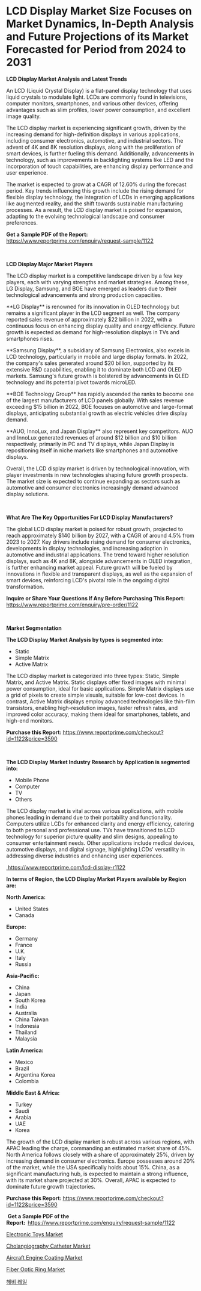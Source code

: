 <p><h1>LCD Display Market Size Focuses on Market Dynamics, In-Depth Analysis and Future Projections of its Market Forecasted for Period from 2024 to 2031</h1></p><p><strong>LCD Display Market Analysis and Latest Trends</strong></p>
<p><p>An LCD (Liquid Crystal Display) is a flat-panel display technology that uses liquid crystals to modulate light. LCDs are commonly found in televisions, computer monitors, smartphones, and various other devices, offering advantages such as slim profiles, lower power consumption, and excellent image quality. </p><p>The LCD display market is experiencing significant growth, driven by the increasing demand for high-definition displays in various applications, including consumer electronics, automotive, and industrial sectors. The advent of 4K and 8K resolution displays, along with the proliferation of smart devices, is further fueling this demand. Additionally, advancements in technology, such as improvements in backlighting systems like LED and the incorporation of touch capabilities, are enhancing display performance and user experience.</p><p>The market is expected to grow at a CAGR of 12.60% during the forecast period. Key trends influencing this growth include the rising demand for flexible display technology, the integration of LCDs in emerging applications like augmented reality, and the shift towards sustainable manufacturing processes. As a result, the LCD display market is poised for expansion, adapting to the evolving technological landscape and consumer preferences.</p></p>
<p><strong>Get a Sample PDF of the Report:&nbsp;</strong> <a href="https://www.reportprime.com/enquiry/request-sample/1122">https://www.reportprime.com/enquiry/request-sample/1122</a></p>
<p>&nbsp;</p>
<p><strong>LCD Display Major Market Players</strong></p>
<p><p>The LCD display market is a competitive landscape driven by a few key players, each with varying strengths and market strategies. Among these, LG Display, Samsung, and BOE have emerged as leaders due to their technological advancements and strong production capacities.</p><p>**LG Display** is renowned for its innovation in OLED technology but remains a significant player in the LCD segment as well. The company reported sales revenue of approximately $22 billion in 2022, with a continuous focus on enhancing display quality and energy efficiency. Future growth is expected as demand for high-resolution displays in TVs and smartphones rises.</p><p>**Samsung Display**, a subsidiary of Samsung Electronics, also excels in LCD technology, particularly in mobile and large display formats. In 2022, the company's sales generated around $20 billion, supported by its extensive R&D capabilities, enabling it to dominate both LCD and OLED markets. Samsung's future growth is bolstered by advancements in QLED technology and its potential pivot towards microLED.</p><p>**BOE Technology Group** has rapidly ascended the ranks to become one of the largest manufacturers of LCD panels globally. With sales revenue exceeding $15 billion in 2022, BOE focuses on automotive and large-format displays, anticipating substantial growth as electric vehicles drive display demand.</p><p>**AUO, InnoLux, and Japan Display** also represent key competitors. AUO and InnoLux generated revenues of around $12 billion and $10 billion respectively, primarily in PC and TV displays, while Japan Display is repositioning itself in niche markets like smartphones and automotive displays.</p><p>Overall, the LCD display market is driven by technological innovation, with player investments in new technologies shaping future growth prospects. The market size is expected to continue expanding as sectors such as automotive and consumer electronics increasingly demand advanced display solutions.</p></p>
<p>&nbsp;</p>
<p><strong>What Are The Key Opportunities For LCD Display Manufacturers?</strong></p>
<p><p>The global LCD display market is poised for robust growth, projected to reach approximately $140 billion by 2027, with a CAGR of around 4.5% from 2023 to 2027. Key drivers include rising demand for consumer electronics, developments in display technologies, and increasing adoption in automotive and industrial applications. The trend toward higher resolution displays, such as 4K and 8K, alongside advancements in OLED integration, is further enhancing market appeal. Future growth will be fueled by innovations in flexible and transparent displays, as well as the expansion of smart devices, reinforcing LCD's pivotal role in the ongoing digital transformation.</p></p>
<p><strong>Inquire or Share Your Questions If Any Before Purchasing This Report:</strong> <a href="https://www.reportprime.com/enquiry/pre-order/1122">https://www.reportprime.com/enquiry/pre-order/1122</a></p>
<p>&nbsp;</p>
<p><strong>Market Segmentation</strong></p>
<p><strong>The LCD Display Market Analysis by types is segmented into:</strong></p>
<p><ul><li>Static</li><li>Simple Matrix</li><li>Active Matrix</li></ul></p>
<p><p>The LCD display market is categorized into three types: Static, Simple Matrix, and Active Matrix. Static displays offer fixed images with minimal power consumption, ideal for basic applications. Simple Matrix displays use a grid of pixels to create simple visuals, suitable for low-cost devices. In contrast, Active Matrix displays employ advanced technologies like thin-film transistors, enabling high-resolution images, faster refresh rates, and improved color accuracy, making them ideal for smartphones, tablets, and high-end monitors.</p></p>
<p><strong>Purchase this Report:&nbsp;</strong><a href="https://www.reportprime.com/checkout?id=1122&price=3590">https://www.reportprime.com/checkout?id=1122&price=3590</a></p>
<p>&nbsp;</p>
<p><strong>The LCD Display Market Industry Research by Application is segmented into:</strong></p>
<p><ul><li>Mobile Phone</li><li>Computer</li><li>TV</li><li>Others</li></ul></p>
<p><p>The LCD display market is vital across various applications, with mobile phones leading in demand due to their portability and functionality. Computers utilize LCDs for enhanced clarity and energy efficiency, catering to both personal and professional use. TVs have transitioned to LCD technology for superior picture quality and slim designs, appealing to consumer entertainment needs. Other applications include medical devices, automotive displays, and digital signage, highlighting LCDs' versatility in addressing diverse industries and enhancing user experiences.</p></p>
<p><a href="https://www.reportprime.com/lcd-display-r1122">&nbsp;https://www.reportprime.com/lcd-display-r1122</a></p>
<p><strong>In terms of Region, the LCD Display Market Players available by Region are:</strong></p>
<p>
    <p> <strong> North America: </strong>
        <ul>
            <li>United States</li>
            <li>Canada</li>
        </ul>
        </p> 
    <p> <strong> Europe: </strong>
        <ul>
            <li>Germany</li>
            <li>France</li>
            <li>U.K.</li>
            <li>Italy</li>
            <li>Russia</li>
        </ul>
        </p> 
    <p> <strong> Asia-Pacific: </strong>
        <ul>
            <li>China</li>
            <li>Japan</li>
            <li>South Korea</li>
            <li>India</li>
            <li>Australia</li>
            <li>China Taiwan</li>
            <li>Indonesia</li>
            <li>Thailand</li>
            <li>Malaysia</li>
        </ul>
        </p> 
    <p> <strong> Latin America: </strong>
        <ul>
            <li>Mexico</li>
            <li>Brazil</li>
            <li>Argentina Korea</li>
            <li>Colombia</li>
        </ul>
        </p> 
    <p> <strong> Middle East & Africa: </strong>
        <ul>
            <li>Turkey</li>
            <li>Saudi</li>
            <li>Arabia</li>
            <li>UAE</li>
            <li>Korea</li>
        </ul>
    </p>
    </p>
<p><p>The growth of the LCD display market is robust across various regions, with APAC leading the charge, commanding an estimated market share of 45%. North America follows closely with a share of approximately 25%, driven by increasing demand in consumer electronics. Europe possesses around 20% of the market, while the USA specifically holds about 15%. China, as a significant manufacturing hub, is expected to maintain a strong influence, with its market share projected at 30%. Overall, APAC is expected to dominate future growth trajectories.</p></p>
<p><strong>Purchase this Report: </strong><a href="https://www.reportprime.com/checkout?id=1122&price=3590">https://www.reportprime.com/checkout?id=1122&price=3590</a></p>
<p>&nbsp;<strong>Get a Sample PDF of the Report:&nbsp;&nbsp;</strong><a href="https://www.reportprime.com/enquiry/request-sample/1122">https://www.reportprime.com/enquiry/request-sample/1122</a></p>
<p><strong></strong></p>
<p><p><a href="https://github.com/sofayahoo2023/Market-Research-Report-List-6/blob/main/electronic-toys-market.md">Electronic Toys Market</a></p><p><a href="https://medium.com/@graciakennyta2311/cholangiography-catheter-market-overview-global-market-trends-and-future-prospects-from-2024-to-ce05a43743b4">Cholangiography Catheter Market</a></p><p><a href="https://issuu.com/reportprime-2/docs/aircraft-engine-coating-market-size_16836a906e760b">Aircraft Engine Coating Market</a></p><p><a href="https://medium.com/@yeie266/fiber-optic-ring-market-a-global-and-regional-analysis-2024-2031-8f2ca8a1301d">Fiber Optic Ring Market</a></p><p><a href="https://medium.com/@christorpherpfannerstill5436/%EC%84%B8%EA%B3%84-%EC%A4%91%EB%9F%89-%EC%B2%A0%EB%8F%84-%EC%8B%9C%EC%9E%A5%EC%9D%84-%EC%9D%B4%EB%81%84%EB%8A%94-%EC%9A%94%EC%9D%B8%EC%9D%80-%EB%AC%B4%EC%97%87%EC%9D%B8%EA%B0%80%EC%9A%94-%ED%8A%B8%EB%A0%8C%EB%93%9C-%EC%A0%81%EC%9A%A9-%EB%B6%84%EC%95%BC-%EC%A7%80%EC%97%AD%EB%B3%84-%EC%98%88%EC%B8%A1-2024-2031-%EC%9D%84-%EC%82%B4%ED%8E%B4%EB%B3%B4%EC%84%B8%EC%9A%94-312faa8cd914">헤비 레일</a></p></p>